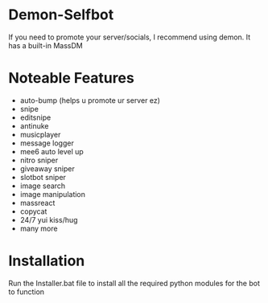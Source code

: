 # Demon-Selfbot
If you need to promote your server/socials, I recommend using demon. It has a built-in MassDM

# Noteable Features
- auto-bump (helps u promote ur server ez)
- snipe
- editsnipe
- antinuke
- musicplayer
- message logger
- mee6 auto level up
- nitro sniper
- giveaway sniper
- slotbot sniper
- image search
- image manipulation
- massreact
- copycat
- 24/7 yui kiss/hug
- many more

# Installation

Run the Installer.bat file to install all the required python modules for the bot to function 
